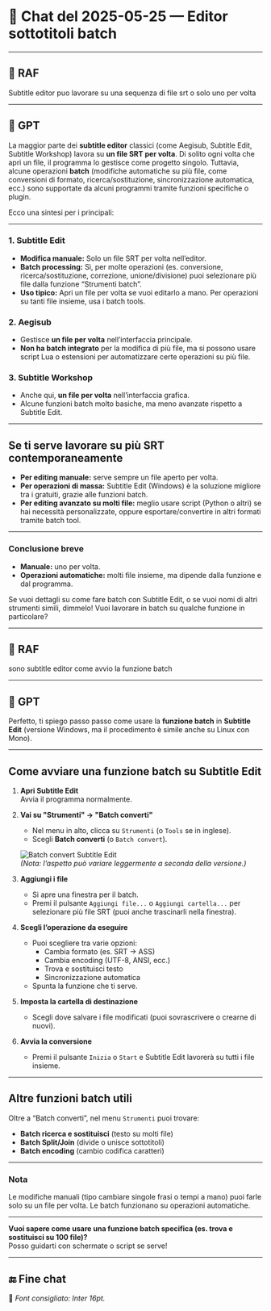 # 📅 Chat del 2025-05-25 — Editor sottotitoli batch

---

## 👤 **RAF**

Subtitle editor puo lavorare su una sequenza di file srt o solo uno per volta

---

## 🤖 **GPT**

La maggior parte dei **subtitle editor** classici (come Aegisub, Subtitle Edit, Subtitle Workshop) lavora su **un file SRT per volta**. Di solito ogni volta che apri un file, il programma lo gestisce come progetto singolo. Tuttavia, alcune operazioni **batch** (modifiche automatiche su più file, come conversioni di formato, ricerca/sostituzione, sincronizzazione automatica, ecc.) sono supportate da alcuni programmi tramite funzioni specifiche o plugin.

Ecco una sintesi per i principali:

---

### **1. Subtitle Edit**
- **Modifica manuale:** Solo un file SRT per volta nell’editor.
- **Batch processing:** Sì, per molte operazioni (es. conversione, ricerca/sostituzione, correzione, unione/divisione) puoi selezionare più file dalla funzione “Strumenti batch”.
- **Uso tipico:** Apri un file per volta se vuoi editarlo a mano. Per operazioni su tanti file insieme, usa i batch tools.

### **2. Aegisub**
- Gestisce **un file per volta** nell’interfaccia principale.
- **Non ha batch integrato** per la modifica di più file, ma si possono usare script Lua o estensioni per automatizzare certe operazioni su più file.

### **3. Subtitle Workshop**
- Anche qui, **un file per volta** nell’interfaccia grafica.
- Alcune funzioni batch molto basiche, ma meno avanzate rispetto a Subtitle Edit.

---

## **Se ti serve lavorare su più SRT contemporaneamente**
- **Per editing manuale:** serve sempre un file aperto per volta.
- **Per operazioni di massa:** Subtitle Edit (Windows) è la soluzione migliore tra i gratuiti, grazie alle funzioni batch.
- **Per editing avanzato su molti file:** meglio usare script (Python o altri) se hai necessità personalizzate, oppure esportare/convertire in altri formati tramite batch tool.

---

### **Conclusione breve**
- **Manuale:** uno per volta.
- **Operazioni automatiche:** molti file insieme, ma dipende dalla funzione e dal programma.

Se vuoi dettagli su come fare batch con Subtitle Edit, o se vuoi nomi di altri strumenti simili, dimmelo! Vuoi lavorare in batch su qualche funzione in particolare?

---

## 👤 **RAF**

sono subtitle editor come avvio la funzione batch

---

## 🤖 **GPT**

Perfetto, ti spiego passo passo come usare la **funzione batch** in **Subtitle Edit** (versione Windows, ma il procedimento è simile anche su Linux con Mono).

---

## **Come avviare una funzione batch su Subtitle Edit**

1. **Apri Subtitle Edit**  
   Avvia il programma normalmente.

2. **Vai su "Strumenti" → "Batch converti"**  
   - Nel menu in alto, clicca su `Strumenti` (o `Tools` se in inglese).
   - Scegli **Batch converti** (o `Batch convert`).

   ![Batch convert Subtitle Edit](https://i.imgur.com/9NOY8Be.png)  
   *(Nota: l’aspetto può variare leggermente a seconda della versione.)*

3. **Aggiungi i file**  
   - Si apre una finestra per il batch.
   - Premi il pulsante `Aggiungi file...` o `Aggiungi cartella...` per selezionare più file SRT (puoi anche trascinarli nella finestra).

4. **Scegli l’operazione da eseguire**  
   - Puoi scegliere tra varie opzioni:  
     - Cambia formato (es. SRT → ASS)
     - Cambia encoding (UTF-8, ANSI, ecc.)
     - Trova e sostituisci testo  
     - Sincronizzazione automatica
   - Spunta la funzione che ti serve.

5. **Imposta la cartella di destinazione**  
   - Scegli dove salvare i file modificati (puoi sovrascrivere o crearne di nuovi).

6. **Avvia la conversione**  
   - Premi il pulsante `Inizia` o `Start` e Subtitle Edit lavorerà su tutti i file insieme.

---

## **Altre funzioni batch utili**
Oltre a “Batch converti”, nel menu `Strumenti` puoi trovare:
- **Batch ricerca e sostituisci** (testo su molti file)
- **Batch Split/Join** (divide o unisce sottotitoli)
- **Batch encoding** (cambio codifica caratteri)

---

### **Nota**
Le modifiche manuali (tipo cambiare singole frasi o tempi a mano) puoi farle solo su un file per volta. Le batch funzionano su operazioni automatiche.

---

**Vuoi sapere come usare una funzione batch specifica (es. trova e sostituisci su 100 file)?**  
Posso guidarti con schermate o script se serve!

---

## 🔚 Fine chat

📌 *Font consigliato: Inter 16pt.*
